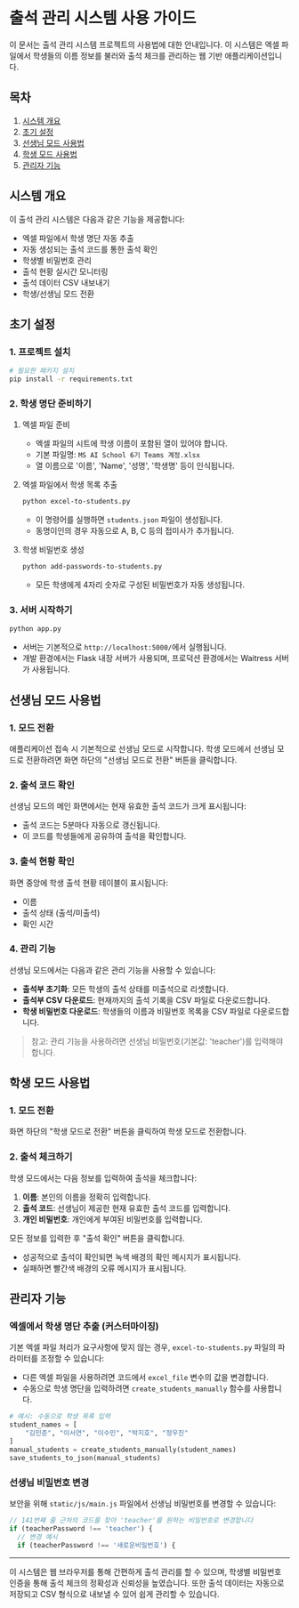 # 출석 관리 시스템 사용 가이드

이 문서는 출석 관리 시스템 프로젝트의 사용법에 대한 안내입니다. 이 시스템은 엑셀 파일에서 학생들의 이름 정보를 불러와 출석 체크를 관리하는 웹 기반 애플리케이션입니다.

## 목차

1. [시스템 개요](#시스템-개요)
2. [초기 설정](#초기-설정)
3. [선생님 모드 사용법](#선생님-모드-사용법)
4. [학생 모드 사용법](#학생-모드-사용법)
5. [관리자 기능](#관리자-기능)

## 시스템 개요

이 출석 관리 시스템은 다음과 같은 기능을 제공합니다:

- 엑셀 파일에서 학생 명단 자동 추출
- 자동 생성되는 출석 코드를 통한 출석 확인
- 학생별 비밀번호 관리
- 출석 현황 실시간 모니터링
- 출석 데이터 CSV 내보내기
- 학생/선생님 모드 전환

## 초기 설정

### 1. 프로젝트 설치

```bash
# 필요한 패키지 설치
pip install -r requirements.txt
```

### 2. 학생 명단 준비하기

1. 엑셀 파일 준비
   - 엑셀 파일의 시트에 학생 이름이 포함된 열이 있어야 합니다.
   - 기본 파일명: `MS AI School 6기 Teams 계정.xlsx`
   - 열 이름으로 '이름', 'Name', '성명', '학생명' 등이 인식됩니다.

2. 엑셀 파일에서 학생 목록 추출
   ```bash
   python excel-to-students.py
   ```
   - 이 명령어를 실행하면 `students.json` 파일이 생성됩니다.
   - 동명이인의 경우 자동으로 A, B, C 등의 접미사가 추가됩니다.

3. 학생 비밀번호 생성
   ```bash
   python add-passwords-to-students.py
   ```
   - 모든 학생에게 4자리 숫자로 구성된 비밀번호가 자동 생성됩니다.

### 3. 서버 시작하기

```bash
python app.py
```

- 서버는 기본적으로 `http://localhost:5000/`에서 실행됩니다.
- 개발 환경에서는 Flask 내장 서버가 사용되며, 프로덕션 환경에서는 Waitress 서버가 사용됩니다.

## 선생님 모드 사용법

### 1. 모드 전환
애플리케이션 접속 시 기본적으로 선생님 모드로 시작합니다. 학생 모드에서 선생님 모드로 전환하려면 화면 하단의 "선생님 모드로 전환" 버튼을 클릭합니다.

### 2. 출석 코드 확인
선생님 모드의 메인 화면에서는 현재 유효한 출석 코드가 크게 표시됩니다:
- 출석 코드는 5분마다 자동으로 갱신됩니다.
- 이 코드를 학생들에게 공유하여 출석을 확인합니다.

### 3. 출석 현황 확인
화면 중앙에 학생 출석 현황 테이블이 표시됩니다:
- 이름
- 출석 상태 (출석/미출석)
- 확인 시간

### 4. 관리 기능
선생님 모드에서는 다음과 같은 관리 기능을 사용할 수 있습니다:

- **출석부 초기화**: 모든 학생의 출석 상태를 미출석으로 리셋합니다.
- **출석부 CSV 다운로드**: 현재까지의 출석 기록을 CSV 파일로 다운로드합니다.
- **학생 비밀번호 다운로드**: 학생들의 이름과 비밀번호 목록을 CSV 파일로 다운로드합니다.

> 참고: 관리 기능을 사용하려면 선생님 비밀번호(기본값: 'teacher')를 입력해야 합니다.

## 학생 모드 사용법

### 1. 모드 전환
화면 하단의 "학생 모드로 전환" 버튼을 클릭하여 학생 모드로 전환합니다.

### 2. 출석 체크하기
학생 모드에서는 다음 정보를 입력하여 출석을 체크합니다:

1. **이름**: 본인의 이름을 정확히 입력합니다.
2. **출석 코드**: 선생님이 제공한 현재 유효한 출석 코드를 입력합니다.
3. **개인 비밀번호**: 개인에게 부여된 비밀번호를 입력합니다.

모든 정보를 입력한 후 "출석 확인" 버튼을 클릭합니다.

- 성공적으로 출석이 확인되면 녹색 배경의 확인 메시지가 표시됩니다.
- 실패하면 빨간색 배경의 오류 메시지가 표시됩니다.

## 관리자 기능

### 엑셀에서 학생 명단 추출 (커스터마이징)

기본 엑셀 파일 처리가 요구사항에 맞지 않는 경우, `excel-to-students.py` 파일의 파라미터를 조정할 수 있습니다:

- 다른 엑셀 파일을 사용하려면 코드에서 `excel_file` 변수의 값을 변경합니다.
- 수동으로 학생 명단을 입력하려면 `create_students_manually` 함수를 사용합니다.

```python
# 예시: 수동으로 학생 목록 입력
student_names = [
    "김민준", "이서연", "이수민", "박지호", "정우진"
]
manual_students = create_students_manually(student_names)
save_students_to_json(manual_students)
```

### 선생님 비밀번호 변경

보안을 위해 `static/js/main.js` 파일에서 선생님 비밀번호를 변경할 수 있습니다:

```javascript
// 141번째 줄 근처의 코드를 찾아 'teacher'를 원하는 비밀번호로 변경합니다
if (teacherPassword !== 'teacher') {
  // 변경 예시
  if (teacherPassword !== '새로운비밀번호') {
```

---

이 시스템은 웹 브라우저를 통해 간편하게 출석 관리를 할 수 있으며, 학생별 비밀번호 인증을 통해 출석 체크의 정확성과 신뢰성을 높였습니다. 또한 출석 데이터는 자동으로 저장되고 CSV 형식으로 내보낼 수 있어 쉽게 관리할 수 있습니다.